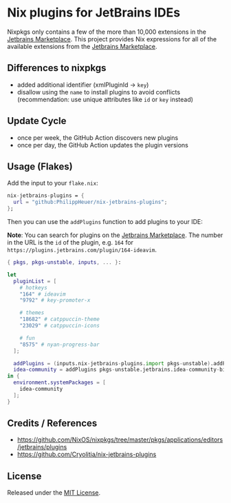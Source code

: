 # Nix plugins for JetBrains IDEs

Nixpkgs only contains a few of the more than 10,000 extensions in the [Jetbrains Marketplace](https://plugins.jetbrains.com/).
This project provides Nix expressions for all of the available extensions from the [Jetbrains Marketplace](https://plugins.jetbrains.com/).

## Differences to nixpkgs

- added additional identifier (xmlPluginId -> `key`)
- disallow using the `name` to install plugins to avoid conflicts (recommendation: use unique attributes like `id` or `key` instead)

## Update Cycle

- once per week, the GitHub Action discovers new plugins
- once per day, the GitHub Action updates the plugin versions

## Usage (Flakes)

Add the input to your `flake.nix`:

```nix
nix-jetbrains-plugins = {
  url = "github:PhilippHeuer/nix-jetbrains-plugins";
};
```

Then you can use the `addPlugins` function to add plugins to your IDE:

**Note**: You can search for plugins on the [Jetbrains Marketplace](https://plugins.jetbrains.com/). The number in the URL is the `id` of the plugin, e.g. `164` for `https://plugins.jetbrains.com/plugin/164-ideavim`.

```nix
{ pkgs, pkgs-unstable, inputs, ... }:

let
  pluginList = [
    # hotkeys
    "164" # ideavim
    "9792" # key-promoter-x

    # themes
    "18682" # catppuccin-theme
    "23029" # catppuccin-icons

    # fun
    "8575" # nyan-progress-bar
  ];

  addPlugins = (inputs.nix-jetbrains-plugins.import pkgs-unstable).addPlugins;
  idea-community = addPlugins pkgs-unstable.jetbrains.idea-community-bin pluginList;
in {
  environment.systemPackages = [
    idea-community
  ];
}
```

## Credits / References

- https://github.com/NixOS/nixpkgs/tree/master/pkgs/applications/editors/jetbrains/plugins
- https://github.com/Cryolitia/nix-jetbrains-plugins

## License

Released under the [MIT License](./LICENSE).
